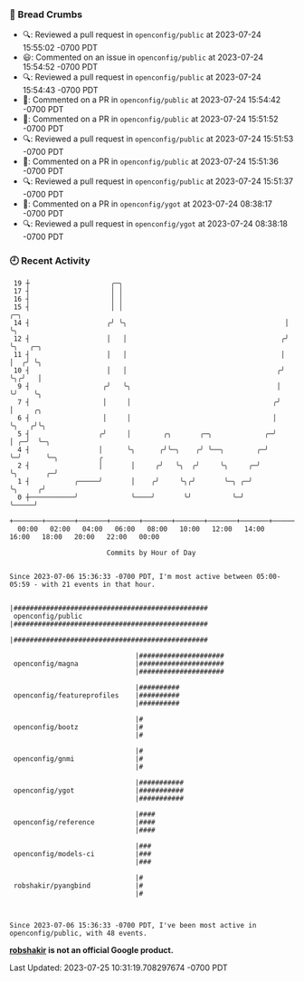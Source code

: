 ### 🍞 Bread Crumbs

 * 🔍: Reviewed a pull request in  `openconfig/public` at 2023-07-24 15:55:02 -0700 PDT
 * 😃: Commented on an issue in `openconfig/public` at 2023-07-24 15:54:52 -0700 PDT
 * 🔍: Reviewed a pull request in  `openconfig/public` at 2023-07-24 15:54:43 -0700 PDT
 * 💬: Commented on a PR in  `openconfig/public` at 2023-07-24 15:54:42 -0700 PDT
 * 💬: Commented on a PR in  `openconfig/public` at 2023-07-24 15:51:52 -0700 PDT
 * 🔍: Reviewed a pull request in  `openconfig/public` at 2023-07-24 15:51:53 -0700 PDT
 * 💬: Commented on a PR in  `openconfig/public` at 2023-07-24 15:51:36 -0700 PDT
 * 🔍: Reviewed a pull request in  `openconfig/public` at 2023-07-24 15:51:37 -0700 PDT
 * 💬: Commented on a PR in  `openconfig/ygot` at 2023-07-24 08:38:17 -0700 PDT
 * 🔍: Reviewed a pull request in  `openconfig/ygot` at 2023-07-24 08:38:18 -0700 PDT

### 🕘 Recent Activity
```
 19 ┼                    ╭─╮
 17 ┤                    │ │
 16 ┤                    │ │
 15 ┤                    │ │                                        ╭─╮
 14 ┤                   ╭╯ ╰╮                                       │ ╰╮
 12 ┤                   │   │                                      ╭╯  ╰╮   ╭─╮
 11 ┤                   │   │                                      │    │  ╭╯ ╰╮
 10 ┤                   │   │                                     ╭╯    ╰╮╭╯   │
  9 ┤                  ╭╯   ╰╮                                    │      ╰╯    ╰╮
  7 ┤                  │     │                                   ╭╯             │     ╭╮
  6 ┤                  │     │                                   │              ╰╮   ╭╯╰╮
  5 ┤                 ╭╯     │        ╭╮       ╭─╮             ╭─╯               │ ╭─╯  ╰─╮
  4 ┤                 │      ╰╮      ╭╯╰─╮    ╭╯ ╰──╮        ╭─╯                 ╰─╯      ╰─╮          ╭
  2 ┤                 │       │     ╭╯   ╰╮  ╭╯     ╰╮     ╭─╯                              ╰╮       ╭─╯
  1 ┤           ╭─────╯       │    ╭╯     ╰╮╭╯       ╰─╮ ╭─╯                                 ╰╮     ╭╯
  0 ┼───────────╯             ╰────╯       ╰╯          ╰─╯                                    ╰─────╯
    +───────+───────+───────+───────+───────+───────+───────+───────+───────+───────+───────+───────+────
  00:00   02:00   04:00   06:00   08:00   10:00   12:00   14:00   16:00   18:00   20:00   22:00   00:00   

						Commits by Hour of Day


Since 2023-07-06 15:36:33 -0700 PDT, I'm most active between 05:00-05:59 - with 21 events in that hour.

```



```
                               |################################################
 openconfig/public             |################################################
                               |################################################

                               |#####################
 openconfig/magna              |#####################
                               |#####################

                               |##########
 openconfig/featureprofiles    |##########
                               |##########

                               |#
 openconfig/bootz              |#
                               |#

                               |#
 openconfig/gnmi               |#
                               |#

                               |###########
 openconfig/ygot               |###########
                               |###########

                               |####
 openconfig/reference          |####
                               |####

                               |###
 openconfig/models-ci          |###
                               |###

                               |#
 robshakir/pyangbind           |#
                               |#



Since 2023-07-06 15:36:33 -0700 PDT, I've been most active in openconfig/public, with 48 events.

```
**[robshakir](mailto:robjs@google.com) is not an official Google product.**  


Last Updated: 2023-07-25 10:31:19.708297674 -0700 PDT

